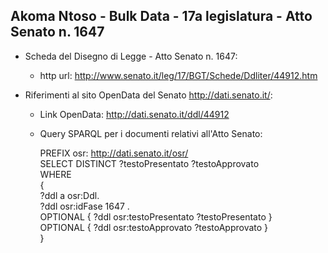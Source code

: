 ## Akoma Ntoso - Bulk Data - 17a legislatura - Atto Senato n. 1647 ##

* Scheda del Disegno di Legge - Atto Senato n. 1647:
	* http url: http://www.senato.it/leg/17/BGT/Schede/Ddliter/44912.htm

* Riferimenti al sito OpenData del Senato http://dati.senato.it/:
	* Link OpenData: http://dati.senato.it/ddl/44912
	* Query SPARQL per i documenti relativi all'Atto Senato:

        PREFIX osr: <http://dati.senato.it/osr/>  
		SELECT DISTINCT ?testoPresentato ?testoApprovato  
		WHERE  
		{  
		    ?ddl a osr:Ddl.  
		    ?ddl osr:idFase 1647 .  
		    OPTIONAL { ?ddl osr:testoPresentato ?testoPresentato }  
		    OPTIONAL { ?ddl osr:testoApprovato ?testoApprovato }  
		}
		
